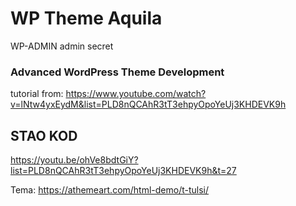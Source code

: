 # WP Theme Aquila
WP-ADMIN
admin
secret


### Advanced WordPress Theme Development
tutorial from: https://www.youtube.com/watch?v=lNtw4yxEydM&list=PLD8nQCAhR3tT3ehpyOpoYeUj3KHDEVK9h

## STAO KOD
https://youtu.be/ohVe8bdtGiY?list=PLD8nQCAhR3tT3ehpyOpoYeUj3KHDEVK9h&t=27



Tema: https://athemeart.com/html-demo/t-tulsi/